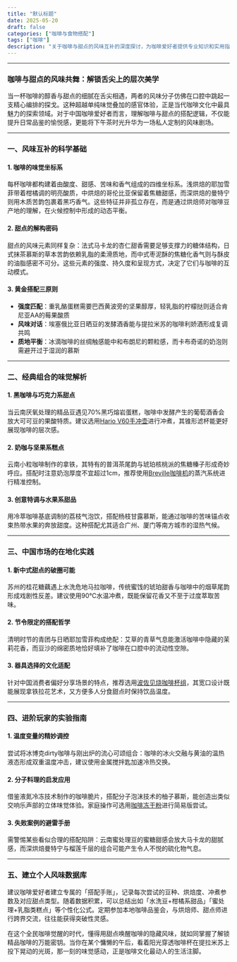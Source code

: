 ```yaml
---
title: "默认标题"
date: 2025-05-20
draft: false
categories: ["咖啡与食物搭配"]
tags: ["咖啡"]
description: "关于咖啡与甜点的风味互补的深度探讨，为咖啡爱好者提供专业知识和实用指南。"
---
```


---
### 咖啡与甜点的风味共舞：解锁舌尖上的层次美学

当一杯咖啡的醇香与甜点的细腻在舌尖相遇，两者的风味分子仿佛在口腔中跳起一支精心编排的探戈。这种超越单纯味觉叠加的感官体验，正是当代咖啡文化中最具魅力的探索领域。对于中国咖啡爱好者而言，理解咖啡与甜点的搭配逻辑，不仅能提升日常品鉴的愉悦感，更能将下午茶时光升华为一场私人定制的风味剧场。

---

### 一、风味互补的科学基础

#### 1. 咖啡的味觉坐标系
每杯咖啡都构建着由酸度、甜感、苦味和香气组成的四维坐标系。浅烘焙的耶加雪菲带着柑橘调的明亮酸质，中烘焙的哥伦比亚保留着焦糖甜感，而深烘焙的曼特宁则用木质苦韵包裹着黑巧香气。这些特征并非孤立存在，而是通过烘焙师对咖啡豆产地的理解，在火候控制中形成的动态平衡。

#### 2. 甜点的解构密码
甜点的风味元素同样复杂：法式马卡龙的杏仁甜香需要足够支撑力的糖体结构，日式抹茶慕斯的草本苦韵依赖乳脂的柔滑质地，而中式枣泥酥的焦糖化香气则与酥皮的油脂感密不可分。这些元素的强度、持久度和呈现方式，决定了它们与咖啡的互动模式。

#### 3. 黄金搭配三原则
- **强度匹配**：重乳酪蛋糕需要巴西黄波旁的坚果醇厚，轻乳脂的柠檬挞则适合肯尼亚AA的莓果酸质
- **风味对话**：埃塞俄比亚日晒豆的发酵酒香能与提拉米苏的咖啡利娇酒形成复调共鸣
- **质地平衡**：冰滴咖啡的丝绸触感能中和布朗尼的颗粒感，而卡布奇诺的奶泡则需避开过于湿润的慕斯

---

### 二、经典组合的味觉解析

#### 1. 黑咖啡与巧克力系甜点
当云南厌氧处理的精品豆遇见70%黑巧熔岩蛋糕，咖啡中发酵产生的葡萄酒香会放大可可豆的果酸特质。建议选用[Hario V60手冲壶](https://www.amazon.com/s?k=Hario%20V60%E6%89%8B%E5%86%B2%E5%A3%B6&tag=coffeeprism-20)进行冲煮，其锥形滤杯能更好展现咖啡的层次感。

#### 2. 奶咖与坚果系糕点
云南小粒咖啡制作的拿铁，其特有的普洱茶尾韵与琥珀核桃派的焦糖榛子形成奇妙呼应。搭配时注意奶泡厚度不宜超过1cm，推荐使用[Breville咖啡机](https://www.amazon.com/s?k=Breville%E5%92%96%E5%95%A1%E6%9C%BA&tag=coffeeprism-20)的蒸汽系统进行精准控制。

#### 3. 创意特调与水果系甜品
用冷萃咖啡基底调制的荔枝气泡饮，搭配杨枝甘露慕斯，能通过咖啡的苦味锚点收束热带水果的奔放甜度。这种搭配尤其适合广州、厦门等南方城市的湿热气候。

---

### 三、中国市场的在地化实践

#### 1. 新中式甜点的破圈可能
苏州的桂花糖藕遇上水洗危地马拉咖啡，传统蜜饯的琥珀甜香与咖啡中的烟草尾韵形成戏剧性反差。建议使用90℃水温冲煮，既能保留花香又不至于过度萃取苦味。

#### 2. 节令限定的搭配哲学
清明时节的青团与日晒耶加雪菲构成绝配：艾草的青草气息能激活咖啡中隐藏的茉莉花香，而豆沙的绵密质地恰好填补了咖啡在口腔中的流动性空隙。

#### 3. 器具选择的文化适配
针对中国消费者偏好分享场景的特点，推荐选用[波佐见烧咖啡杯组](https://www.amazon.com/s?k=%E6%B3%A2%E4%BD%90%E8%A7%81%E7%83%A7%E5%92%96%E5%95%A1%E6%9D%AF%E7%BB%84&tag=coffeeprism-20)，其宽口设计既能展现拿铁拉花艺术，又方便多人分食甜点时保持饮品温度。

---

### 四、进阶玩家的实验指南

#### 1. 温度变量的精妙调控
尝试将冰博克dirty咖啡与刚出炉的流心可颂组合：咖啡的冰火交融与黄油的温热液态形成双重温度冲击，建议使用金属搅拌匙加速冷热交换。

#### 2. 分子料理的启发应用
借鉴液氮冷冻技术制作的咖啡脆片，搭配分子泡沫技术的柚子慕斯，能创造出类似交响乐声部的立体味觉体验。家庭操作可选用[咖啡冻干粉](https://www.amazon.com/s?k=%E5%92%96%E5%95%A1%E5%86%BB%E5%B9%B2%E7%B2%89&tag=coffeeprism-20)进行简易版尝试。

#### 3. 失败案例的避雷手册
需警惕某些看似合理的搭配陷阱：云南蜜处理豆的蜜糖甜感会放大马卡龙的甜腻感，而深烘焙曼特宁与榴莲千层的组合可能产生令人不悦的硫化物气息。

---

### 五、建立个人风味数据库

建议咖啡爱好者建立专属的「搭配手账」，记录每次尝试的豆种、烘焙度、冲煮参数及对应甜点类型。随着数据积累，可以总结出如「水洗豆+柑橘系甜品」「蜜处理+乳脂类糕点」等个性化公式。定期参加本地咖啡品鉴会，与烘焙师、甜点师进行跨界交流，往往能获得突破性灵感。

在这个全民咖啡觉醒的时代，懂得用甜点唤醒咖啡的隐藏风味，就如同掌握了解锁精品咖啡的万能密钥。当你在某个慵懒的午后，看着阳光穿透咖啡杯在提拉米苏上投下晃动的光斑，那一刻的味觉感动，正是咖啡文化最动人的生活注脚。
